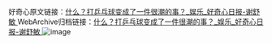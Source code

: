 好奇心原文链接：[什么？打乒乓球变成了一件很潮的事？_娱乐_好奇心日报-谢舒敏 ](https://www.qdaily.com/articles/9998.html)
WebArchive归档链接：[什么？打乒乓球变成了一件很潮的事？_娱乐_好奇心日报-谢舒敏 ](http://web.archive.org/web/20190623155422/https://www.qdaily.com/articles/9998.html)
![image](http://ww3.sinaimg.cn/large/007d5XDply1g3vhjab6o8j30u03d2e81)